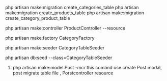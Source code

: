 php artisan make:migration create_categories_table
php artisan make:migration create_products_table
php artisan make:migration create_category_product_table



php artisan make:controller ProductController --resource


php artisan make:factory CategoryFactory

php artisan make:seeder CategoryTableSeeder

php artisan db:seed --class=CategoryTableSeeder



1) php artisan make:model Post -mcr
    this comand use create Post modal,  post migrate table file , Porstcontroller resource  
